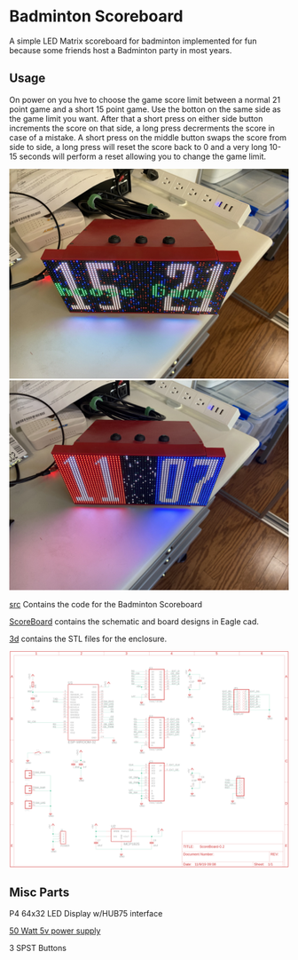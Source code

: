 # Badminton Scoreboard

A simple LED Matrix scoreboard for badminton implemented for fun because some friends host a Badminton party in most years.

## Usage

On power on you hve to choose the game score limit between a normal 21 point game and a short 15 point game.  Use the botton on the same side as the game limit you want.  After that a short press on either side button increments the score on that side, a long press decrerments the score in case of a mistake.  A short press on the middle button swaps the score from side to side, a long press will reset the score back to 0 and a very long 10-15 seconds will perform a reset allowing you to change the game limit.

![Choose](images/IMG_6144.jpg)
![Score](images/IMG_6143.jpg)

[src](src) Contains the code for the Badminton Scoreboard

[ScoreBoard](ScoreBoard) contains the schematic and board designs in Eagle cad.

[3d](3d) contains the STL files for the enclosure.

![Schematic](images/ScoreBoard.png)

## Misc Parts

P4 64x32 LED Display w/HUB75 interface

[50 Watt 5v power supply](https://smile.amazon.com/gp/product/B019GYOCMM/ref=ppx_yo_dt_b_search_asin_title?ie=UTF8&psc=1)

3 SPST Buttons
